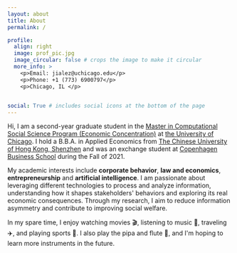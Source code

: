 ```yaml
---
layout: about
title: About
permalink: /

profile:
  align: right
  image: prof_pic.jpg
  image_circular: false # crops the image to make it circular
  more_info: >
    <p>Email: jialez@uchicago.edu</p>
    <p>Phone: +1 (773) 6900797</p>
    <p>Chicago, IL </p>

    
social: True # includes social icons at the bottom of the page
---
```


Hi, I am a second-year graduate student in the [Master in Computational Social Science Program (Economic Concentration)](https://economics.uchicago.edu/graduate-study/macss-econ) at [the University of Chicago](https://www.uchicago.edu/). I hold a B.B.A. in Applied Economics from [The Chinese University of Hong Kong, Shenzhen](https://www.cuhk.edu.cn/en) and was an exchange student at [Copenhagen Business School](https://www.cbs.dk/en) during the Fall of 2021.


My academic interests include **corporate behavior**, **law and economics**, **entrepreneurship** and **artificial intelligence**. I am passionate about leveraging different technologies to process and analyze information, understanding how it shapes stakeholders' behaviors and exploring its real economic consequences. Through my research, I aim to reduce information asymmetry and contribute to improving social welfare.

In my spare time, I enjoy watching movies 🎬, listening to music 🎵, traveling ✈️, and playing sports 🏸. I also play the pipa and flute 🪈, and I'm hoping to learn more instruments in the future.
